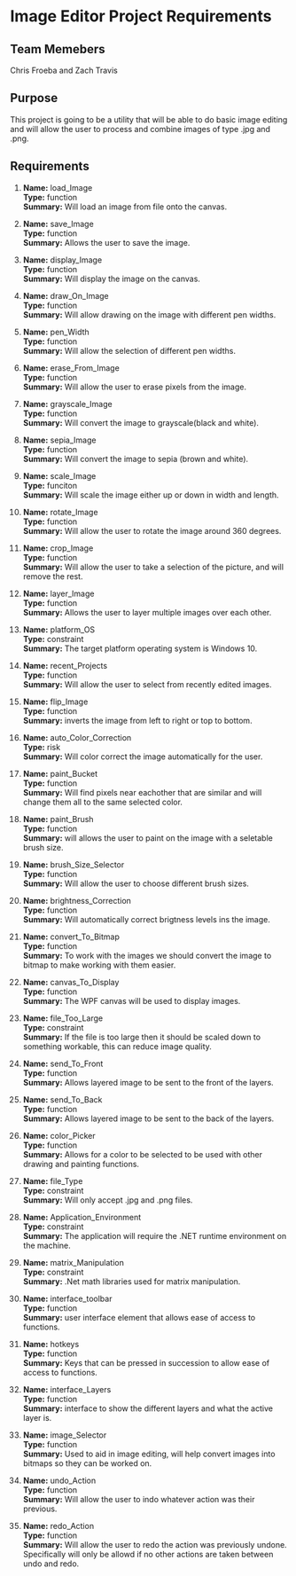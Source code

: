 # Image Editor Project Requirements

## Team Memebers
Chris Froeba and Zach Travis

## Purpose
This project is going to be a utility that will be able to do basic image editing and will allow the user to process and combine images of type .jpg and .png.

## Requirements

1. **Name:** load_Image  
**Type:**  function  
**Summary:**  Will load an image from file onto the canvas.  

1. **Name:** save_Image  
**Type:** function  
**Summary:** Allows the user to save the image.  

1. **Name:** display_Image  
**Type:** function  
**Summary:** Will display the image on the canvas.  
	
1. **Name:** draw_On_Image  
**Type:** function  
**Summary:** Will allow drawing on the image with different pen widths.  

1. **Name:** pen_Width  
**Type:** function  
**Summary:** Will allow the selection of different pen widths.  

1. **Name:** erase_From_Image  
**Type:** function  
**Summary:** Will allow the user to erase pixels from the image.  
	
1. **Name:** grayscale_Image  
**Type:** function  
**Summary:** Will convert the image to grayscale(black and white).  

1. **Name:** sepia_Image  
**Type:** function  
**Summary:** Will convert the image to sepia (brown and white).  

1. **Name:** scale_Image  
**Type:** funciton  
**Summary:** Will scale the image either up or down in width and length.  

1. **Name:** rotate_Image  
**Type:** function  
**Summary:** Will allow the user to rotate the image around 360 degrees.  
	
1. **Name:** crop_Image  
**Type:** function  
**Summary:** Will allow the user to take a selection of the picture, and will remove the rest.  

1. **Name:** layer_Image  
**Type:** function  
**Summary:** Allows the user to layer multiple images over each other.  

1. **Name:** platform_OS  
**Type:** constraint  
**Summary:** The target platform operating system is Windows 10.  

1. **Name:** recent_Projects  
**Type:** function  
**Summary:** Will allow the user to select from recently edited images.  

1. **Name:** flip_Image  
**Type:** function  
**Summary:** inverts the image from left to right or top to bottom.  
	
1. **Name:** auto_Color_Correction  
**Type:** risk  
**Summary:** Will color correct the image automatically for the user.  

1. **Name:** paint_Bucket  
**Type:** function  
**Summary:** Will find pixels near eachother that are similar and will change them all to the same selected color.  
	
1. **Name:** paint_Brush  
**Type:** function  
**Summary:** will allows the user to paint on the image with a seletable brush size.  

1. **Name:** brush_Size_Selector  
**Type:** function  
**Summary:** Will allow the user to choose different brush sizes.  

1. **Name:** brightness_Correction  
**Type:** function  
**Summary:** Will automatically correct brigtness levels ins the image.  
	
1. **Name:** convert_To_Bitmap  
**Type:** function  
**Summary:** To work with the images we should convert the image to bitmap to make working with them easier.  

1. **Name:** canvas_To_Display  
**Type:** function  
**Summary:** The WPF canvas will be used to display images.  
	
1. **Name:** file_Too_Large  
**Type:** constraint  
**Summary:** If the file is too large then it should be scaled down to something workable, this can reduce image quality.  

1. **Name:** send_To_Front  
**Type:** function  
**Summary:** Allows layered image to be sent to the front of the layers.  
	
1. **Name:** send_To_Back  
**Type:** function  
**Summary:** Allows layered image to be sent to the back of the layers.  

1. **Name:** color_Picker  
**Type:** function  
**Summary:** Allows for a color to be selected to be used with other drawing and painting functions.  

1. **Name:** file_Type  
**Type:** constraint  
**Summary:** Will only accept .jpg and .png files.  

1. **Name:** Application_Environment  
**Type:** constraint  
**Summary:**  The application will require the .NET runtime environment on the machine.  

1. **Name:** matrix_Manipulation  
**Type:** constraint  
**Summary:** .Net math libraries used for matrix manipulation.  

1. **Name:** interface_toolbar  
**Type:** function  
**Summary:** user interface element that allows ease of access to functions.  

1. **Name:** hotkeys  
**Type:** function  
**Summary:** Keys that can be pressed in succession to allow ease of access to functions.  

1. **Name:** interface_Layers  
**Type:** function  
**Summary:** interface to show the different layers and what the active layer is.  

1. **Name:** image_Selector  
**Type:** function  
**Summary:** Used to aid in image editing, will help convert images into bitmaps so they can be worked on.  

1. **Name:** undo_Action  
**Type:** function  
**Summary:** Will allow the user to indo whatever action was their previous.  

1. **Name:** redo_Action  
**Type:** function  
**Summary:** Will allow the user to redo the action was previously undone. Specifically will only be allowd if no other actions are taken between undo and redo.  
